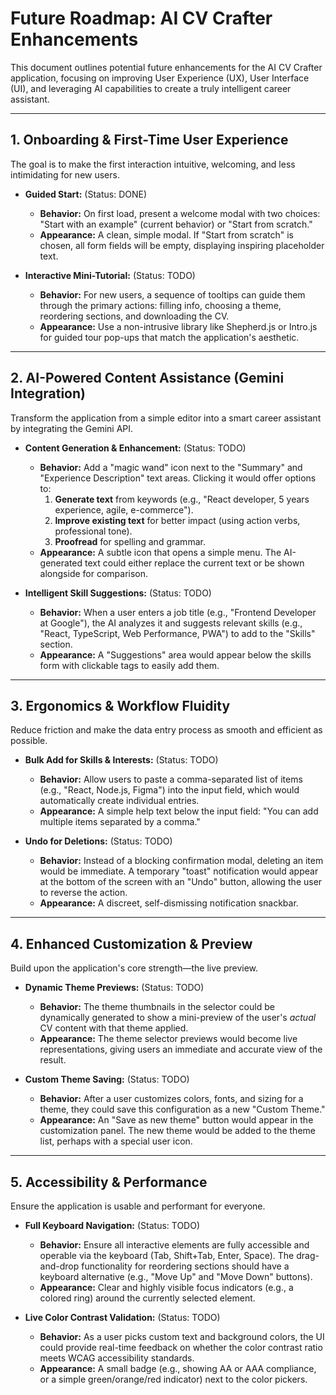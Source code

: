 # Future Roadmap: AI CV Crafter Enhancements

This document outlines potential future enhancements for the AI CV Crafter application, focusing on improving User Experience (UX), User Interface (UI), and leveraging AI capabilities to create a truly intelligent career assistant.

---

## 1. Onboarding & First-Time User Experience

The goal is to make the first interaction intuitive, welcoming, and less intimidating for new users.

*   **Guided Start:** (Status: DONE)
    *   **Behavior:** On first load, present a welcome modal with two choices: "Start with an example" (current behavior) or "Start from scratch."
    *   **Appearance:** A clean, simple modal. If "Start from scratch" is chosen, all form fields will be empty, displaying inspiring placeholder text.

*   **Interactive Mini-Tutorial:** (Status: TODO)
    *   **Behavior:** For new users, a sequence of tooltips can guide them through the primary actions: filling info, choosing a theme, reordering sections, and downloading the CV.
    *   **Appearance:** Use a non-intrusive library like Shepherd.js or Intro.js for guided tour pop-ups that match the application's aesthetic.

---

## 2. AI-Powered Content Assistance (Gemini Integration)

Transform the application from a simple editor into a smart career assistant by integrating the Gemini API.

*   **Content Generation & Enhancement:** (Status: TODO)
    *   **Behavior:** Add a "magic wand" icon next to the "Summary" and "Experience Description" text areas. Clicking it would offer options to:
        1.  **Generate text** from keywords (e.g., "React developer, 5 years experience, agile, e-commerce").
        2.  **Improve existing text** for better impact (using action verbs, professional tone).
        3.  **Proofread** for spelling and grammar.
    *   **Appearance:** A subtle icon that opens a simple menu. The AI-generated text could either replace the current text or be shown alongside for comparison.

*   **Intelligent Skill Suggestions:** (Status: TODO)
    *   **Behavior:** When a user enters a job title (e.g., "Frontend Developer at Google"), the AI analyzes it and suggests relevant skills (e.g., "React, TypeScript, Web Performance, PWA") to add to the "Skills" section.
    *   **Appearance:** A "Suggestions" area would appear below the skills form with clickable tags to easily add them.

---

## 3. Ergonomics & Workflow Fluidity

Reduce friction and make the data entry process as smooth and efficient as possible.

*   **Bulk Add for Skills & Interests:** (Status: TODO)
    *   **Behavior:** Allow users to paste a comma-separated list of items (e.g., "React, Node.js, Figma") into the input field, which would automatically create individual entries.
    *   **Appearance:** A simple help text below the input field: "You can add multiple items separated by a comma."

*   **Undo for Deletions:** (Status: TODO)
    *   **Behavior:** Instead of a blocking confirmation modal, deleting an item would be immediate. A temporary "toast" notification would appear at the bottom of the screen with an "Undo" button, allowing the user to reverse the action.
    *   **Appearance:** A discreet, self-dismissing notification snackbar.

---

## 4. Enhanced Customization & Preview

Build upon the application's core strength—the live preview.

*   **Dynamic Theme Previews:** (Status: TODO)
    *   **Behavior:** The theme thumbnails in the selector could be dynamically generated to show a mini-preview of the user's *actual* CV content with that theme applied.
    *   **Appearance:** The theme selector previews would become live representations, giving users an immediate and accurate view of the result.

*   **Custom Theme Saving:** (Status: TODO)
    *   **Behavior:** After a user customizes colors, fonts, and sizing for a theme, they could save this configuration as a new "Custom Theme."
    *   **Appearance:** An "Save as new theme" button would appear in the customization panel. The new theme would be added to the theme list, perhaps with a special user icon.

---

## 5. Accessibility & Performance

Ensure the application is usable and performant for everyone.

*   **Full Keyboard Navigation:** (Status: TODO)
    *   **Behavior:** Ensure all interactive elements are fully accessible and operable via the keyboard (Tab, Shift+Tab, Enter, Space). The drag-and-drop functionality for reordering sections should have a keyboard alternative (e.g., "Move Up" and "Move Down" buttons).
    *   **Appearance:** Clear and highly visible focus indicators (e.g., a colored ring) around the currently selected element.

*   **Live Color Contrast Validation:** (Status: TODO)
    *   **Behavior:** As a user picks custom text and background colors, the UI could provide real-time feedback on whether the color contrast ratio meets WCAG accessibility standards.
    *   **Appearance:** A small badge (e.g., showing AA or AAA compliance, or a simple green/orange/red indicator) next to the color pickers.